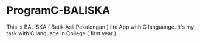 # ProgramC-BALISKA
This is BALISKA ( Batik Asli Pekalongan ) lite App with C languange.
it's my task with C language in College ( first year ). 

